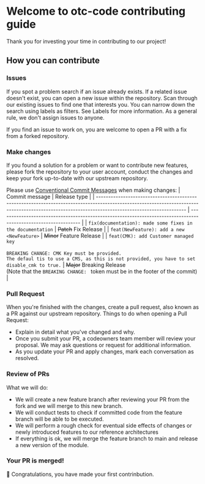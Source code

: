 # Welcome to otc-code contributing guide

Thank you for investing your time in contributing to our project!

## How you can contribute

### Issues

If you spot a problem search if an issue already exists. If a related issue doesn't exist, you can open a new issue within the repository.  Scan through our existing issues to find one that interests you. You can narrow down the search using labels as filters. See Labels for more information. As a general rule, we don't assign issues to anyone. 

If you find an issue to work on, you are welcome to open a PR with a fix from a forked repository.

### Make changes

If you found a solution for a problem or want to contribute new features, please fork the repository to your user account, conduct the changes and keep your fork up-to-date with our upstream repository.

Please use [Conventional Commit Messages](https://www.conventionalcommits.org/en/v1.0.0/) when making changes:
| Commit message                                                                                                                                                                                   | Release type                                                                                                    |
| ------------------------------------------------------------------------------------------------------------------------------------------------------------------------------------------------ | --------------------------------------------------------------------------------------------------------------- |
| `fix(documentation): made some fixes in the documentation`                                                                                                                             | ~~Patch~~ Fix Release                                                                                           |
| `feat(NewFeature): add a new <NewFeature>`                                                                                                                                                       | ~~Minor~~ Feature Release                                                                                       |
| `feat(CMK): add Customer managed key`<br><br>`BREAKING CHANGE: CMK Key must be provided.`<br>`The defaul tis to use a CMS, as this is not provided, you have to set disable_cmk to true.` | ~~Major~~ Breaking Release <br /> (Note that the `BREAKING CHANGE: ` token must be in the footer of the commit) |



### Pull Request

When you're finished with the changes, create a pull request, also known as a PR against our upstream repository.
Things to do when opening a Pull Request:

-   Explain in detail what you've changed and why.
-   Once you submit your PR, a codeowners team member will review your proposal. We may ask questions or request for additional information.
-   As you update your PR and apply changes, mark each conversation as resolved.

### Review of PRs

What we will do:

-   We will create a new feature branch after reviewing your PR from the fork and we will merge to this new branch.
-   We will conduct tests to check if committed code from the feature branch will be able to be executed.
-   We will perform a rough check for eventual side effects of changes or newly introduced features to our reference architectures
-   If everything is ok, we will merge the feature branch to main and release a new version of the module.

### Your PR is merged!

:tada: Congratulations, you have made your first contrinbution.
